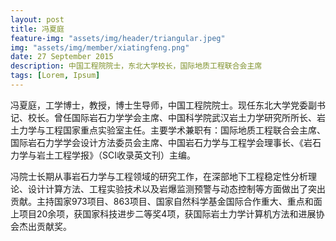 ```yaml
---
layout: post
title: 冯夏庭
feature-img: "assets/img/header/triangular.jpeg"
img: "assets/img/member/xiatingfeng.png"
date: 27 September 2015
description: 中国工程院院士，东北大学校长，国际地质工程联合会主席
tags: [Lorem, Ipsum]
---
```


冯夏庭，工学博士，教授，博士生导师，中国工程院院士。现任东北大学党委副书记、校长。曾任国际岩石力学学会主席、中国科学院武汉岩土力学研究所所长、岩土力学与工程国家重点实验室主任。主要学术兼职有：国际地质工程联合会主席、国际岩石力学学会设计方法委员会主席、中国岩石力学与工程学会理事长、《岩石力学与岩土工程学报》（SCI收录英文刊）主编。

冯院士长期从事岩石力学与工程领域的研究工作，在深部地下工程稳定性分析理论、设计计算方法、工程实验技术以及岩爆监测预警与动态控制等方面做出了突出贡献。主持国家973项目、863项目、国家自然科学基金国际合作重大、重点和面上项目20余项，获国家科技进步二等奖4项，获国际岩土力学计算机方法和进展协会杰出贡献奖。